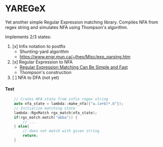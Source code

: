 # YAREGeX
Yet another simple Regular Expression matching library. 
Compiles NFA from regex string and simulates NFA using Thompson's algorithm. 

Implements 2/3 states: 
1. [x] Infix notation to postfix
    - Shunting-yard algorithm
    - https://www.engr.mun.ca/~theo/Misc/exp_parsing.htm
2. [x] Regular Expression to NFA
    - [Regular Expression Matching Can Be Simple and Fast](https://swtch.com/~rsc/regexp/regexp1.html)
    - Thompson's construction 
3. [ ] NFA to DFA (not yet)

#### Test
```cpp
    // Crates NFA state from infix regex string
    auto nfa_state = lambda::make_nfa({"a.(a+b)*.b"});
    // Initialize matching state 
    lambda::RgxMatch rgx_match(nfa_state);
    if(rgx_match.match("abba")) {
        // ...
    } else{
        // does not match with given string
        return;
    }
```

